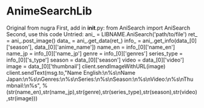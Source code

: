# AnimeSearchLib
Original from nugra
First, add in __init__.py:
from AniSearch import AniSearch
Second, use this code Untried:
  ani_ = LIBNAME.AniSearch('path/to/file')
  ret_ = ani_.post_image()
  data_ = ani_.get_data(ret_)
  info_ = ani_.get_info(data_[0]['season'], data_[0]['anime_name'])
  name_en = info_[0]['name_en']
  name_jp = info_[0]['name_jp']
  genre = info_[0]['genres']
  series_type = info_[0]['s_type']
  season = data_[0]['season']
  video = data_[0]['video']
  image = data_[0]['thumbnail']
  client.sendImageWithURL(image)
  client.sendText(msg.to,"Name English:\n%s\nName Japan:\n%s\nGenres:\n%s\nSeries:\n%s\nSeason:\n%s\nVideo:\n%s\nThumbnail:\n%s", %(str(name_en),str(name_jp),str(genre),str(series_type),str(season),str(video),str(image)))
